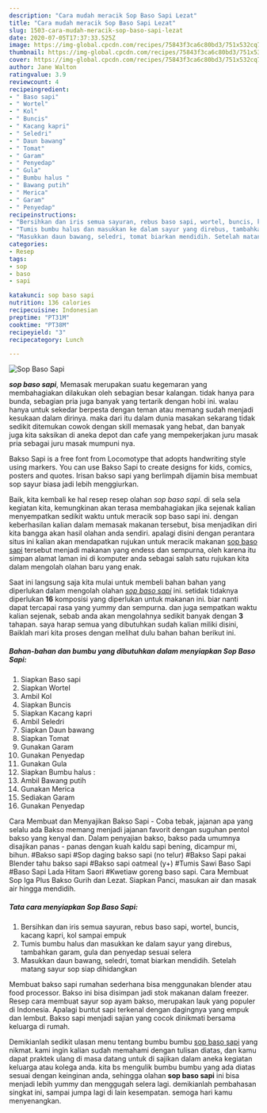 ```yaml
---
description: "Cara mudah meracik Sop Baso Sapi Lezat"
title: "Cara mudah meracik Sop Baso Sapi Lezat"
slug: 1503-cara-mudah-meracik-sop-baso-sapi-lezat
date: 2020-07-05T17:37:33.525Z
image: https://img-global.cpcdn.com/recipes/75843f3ca6c80bd3/751x532cq70/sop-baso-sapi-foto-resep-utama.jpg
thumbnail: https://img-global.cpcdn.com/recipes/75843f3ca6c80bd3/751x532cq70/sop-baso-sapi-foto-resep-utama.jpg
cover: https://img-global.cpcdn.com/recipes/75843f3ca6c80bd3/751x532cq70/sop-baso-sapi-foto-resep-utama.jpg
author: Jane Walton
ratingvalue: 3.9
reviewcount: 4
recipeingredient:
- " Baso sapi"
- " Wortel"
- " Kol"
- " Buncis"
- " Kacang kapri"
- " Seledri"
- " Daun bawang"
- " Tomat"
- " Garam"
- " Penyedap"
- " Gula"
- " Bumbu halus "
- " Bawang putih"
- " Merica"
- " Garam"
- " Penyedap"
recipeinstructions:
- "Bersihkan dan iris semua sayuran, rebus baso sapi, wortel, buncis, kacang kapri, kol sampai empuk"
- "Tumis bumbu halus dan masukkan ke dalam sayur yang direbus, tambahkan garam, gula dan penyedap sesuai selera"
- "Masukkan daun bawang, seledri, tomat biarkan mendidih. Setelah matang sayur sop siap dihidangkan"
categories:
- Resep
tags:
- sop
- baso
- sapi

katakunci: sop baso sapi 
nutrition: 136 calories
recipecuisine: Indonesian
preptime: "PT31M"
cooktime: "PT38M"
recipeyield: "3"
recipecategory: Lunch

---
```



![Sop Baso Sapi](https://img-global.cpcdn.com/recipes/75843f3ca6c80bd3/751x532cq70/sop-baso-sapi-foto-resep-utama.jpg)

<b><i>sop baso sapi</i></b>, Memasak merupakan suatu kegemaran yang membahagiakan dilakukan oleh sebagian besar kalangan. tidak hanya para bunda, sebagian pria juga banyak yang tertarik dengan hobi ini. walau hanya untuk sekedar berpesta dengan teman atau memang sudah menjadi kesukaan dalam dirinya. maka dari itu dalam dunia masakan sekarang tidak sedikit ditemukan cowok dengan skill memasak yang hebat, dan banyak juga kita saksikan di aneka depot dan cafe yang mempekerjakan juru masak pria sebagai juru masak mumpuni nya.

Bakso Sapi is a free font from Locomotype that adopts handwriting style using markers. You can use Bakso Sapi to create designs for kids, comics, posters and quotes. Irisan bakso sapi yang berlimpah dijamin bisa membuat sop sayur biasa jadi lebih menggiurkan.

Baik, kita kembali ke hal resep resep olahan <i>sop baso sapi</i>. di sela sela kegiatan kita, kemungkinan akan terasa membahagiakan jika sejenak kalian menyempatkan sedikit waktu untuk meracik sop baso sapi ini. dengan keberhasilan kalian dalam memasak makanan tersebut, bisa menjadikan diri kita bangga akan hasil olahan anda sendiri. apalagi disini dengan perantara situs ini kalian akan mendapatkan rujukan untuk meracik makanan <u>sop baso sapi</u> tersebut menjadi makanan yang endess dan sempurna, oleh karena itu simpan alamat laman ini di komputer anda sebagai salah satu rujukan kita dalam mengolah olahan baru yang enak.


Saat ini langsung saja kita mulai untuk membeli bahan bahan yang diperlukan dalam mengolah olahan <u><i>sop baso sapi</i></u> ini. setidak tidaknya diperlukan <b>16</b> komposisi yang diperlukan untuk makanan ini. biar nanti dapat tercapai rasa yang yummy dan sempurna. dan juga sempatkan waktu kalian sejenak, sebab anda akan mengolahnya sedikit banyak dengan <b>3</b> tahapan. saya harap semua yang dibutuhkan sudah kalian miliki disini, Baiklah mari kita proses dengan melihat dulu bahan bahan berikut ini.

<!--inarticleads1-->

##### Bahan-bahan dan bumbu yang dibutuhkan dalam menyiapkan Sop Baso Sapi:

1. Siapkan  Baso sapi
1. Siapkan  Wortel
1. Ambil  Kol
1. Siapkan  Buncis
1. Siapkan  Kacang kapri
1. Ambil  Seledri
1. Siapkan  Daun bawang
1. Siapkan  Tomat
1. Gunakan  Garam
1. Gunakan  Penyedap
1. Gunakan  Gula
1. Siapkan  Bumbu halus :
1. Ambil  Bawang putih
1. Gunakan  Merica
1. Sediakan  Garam
1. Gunakan  Penyedap


Cara Membuat dan Menyajikan Bakso Sapi - Coba tebak, jajanan apa yang selalu ada Bakso memang menjadi jajanan favorit dengan suguhan pentol bakso yang kenyal dan. Dalam penyajian bakso, bakso pada umumnya disajikan panas - panas dengan kuah kaldu sapi bening, dicampur mi, bihun. #Bakso sapi #Sop daging bakso sapi (no telur) #Bakso Sapi pakai Blender tahu bakso sapi #Bakso sapi oatmeal (y+) #Tumis Sawi Baso Sapi #Baso Sapi Lada Hitam Saori #Kwetiaw goreng baso sapi. Cara Membuat Sop Iga Plus Bakso Gurih dan Lezat. Siapkan Panci, masukan air dan masak air hingga mendidih. 

<!--inarticleads2-->

##### Tata cara menyiapkan Sop Baso Sapi:

1. Bersihkan dan iris semua sayuran, rebus baso sapi, wortel, buncis, kacang kapri, kol sampai empuk
1. Tumis bumbu halus dan masukkan ke dalam sayur yang direbus, tambahkan garam, gula dan penyedap sesuai selera
1. Masukkan daun bawang, seledri, tomat biarkan mendidih. Setelah matang sayur sop siap dihidangkan


Membuat bakso sapi rumahan sederhana bisa menggunakan blender atau food processor. Bakso ini bisa disimpan jadi stok makanan dalam freezer. Resep cara membuat sayur sop ayam bakso, merupakan lauk yang populer di Indonesia. Apalagi buntut sapi terkenal dengan dagingnya yang empuk dan lembut. Bakso sapi menjadi sajian yang cocok dinikmati bersama keluarga di rumah. 

Demikianlah sedikit ulasan menu tentang bumbu bumbu <u>sop baso sapi</u> yang nikmat. kami ingin kalian sudah memahami dengan tulisan diatas, dan kamu dapat praktek ulang di masa datang untuk di sajikan dalam aneka kegiatan keluarga atau kolega anda. kita bs mengulik bumbu bumbu yang ada diatas sesuai dengan keinginan anda, sehingga olahan <b>sop baso sapi</b> ini bisa menjadi lebih yummy dan menggugah selera lagi. demikianlah pembahasan singkat ini, sampai jumpa lagi di lain kesempatan. semoga hari kamu menyenangkan.
